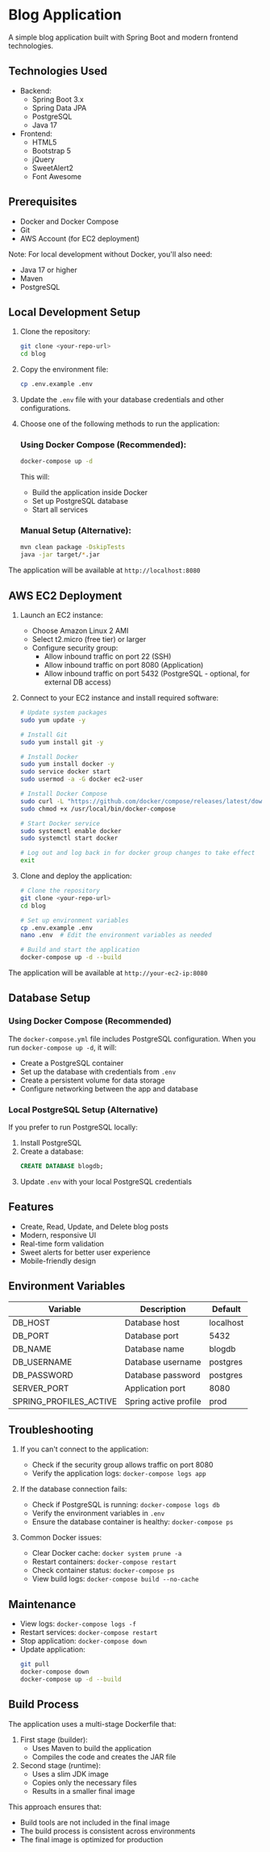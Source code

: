 # Blog Application

A simple blog application built with Spring Boot and modern frontend technologies.

## Technologies Used

- Backend:
  - Spring Boot 3.x
  - Spring Data JPA
  - PostgreSQL
  - Java 17
- Frontend:
  - HTML5
  - Bootstrap 5
  - jQuery
  - SweetAlert2
  - Font Awesome

## Prerequisites

- Docker and Docker Compose
- Git
- AWS Account (for EC2 deployment)

Note: For local development without Docker, you'll also need:
- Java 17 or higher
- Maven
- PostgreSQL

## Local Development Setup

1. Clone the repository:
   ```bash
   git clone <your-repo-url>
   cd blog
   ```

2. Copy the environment file:
   ```bash
   cp .env.example .env
   ```

3. Update the `.env` file with your database credentials and other configurations.

4. Choose one of the following methods to run the application:

   ### Using Docker Compose (Recommended):
   ```bash
   docker-compose up -d
   ```
   This will:
   - Build the application inside Docker
   - Set up PostgreSQL database
   - Start all services

   ### Manual Setup (Alternative):
   ```bash
   mvn clean package -DskipTests
   java -jar target/*.jar
   ```

The application will be available at `http://localhost:8080`

## AWS EC2 Deployment

1. Launch an EC2 instance:
   - Choose Amazon Linux 2 AMI
   - Select t2.micro (free tier) or larger
   - Configure security group:
     - Allow inbound traffic on port 22 (SSH)
     - Allow inbound traffic on port 8080 (Application)
     - Allow inbound traffic on port 5432 (PostgreSQL - optional, for external DB access)

2. Connect to your EC2 instance and install required software:
   ```bash
   # Update system packages
   sudo yum update -y

   # Install Git
   sudo yum install git -y

   # Install Docker
   sudo yum install docker -y
   sudo service docker start
   sudo usermod -a -G docker ec2-user
   
   # Install Docker Compose
   sudo curl -L "https://github.com/docker/compose/releases/latest/download/docker-compose-$(uname -s)-$(uname -m)" -o /usr/local/bin/docker-compose
   sudo chmod +x /usr/local/bin/docker-compose

   # Start Docker service
   sudo systemctl enable docker
   sudo systemctl start docker

   # Log out and log back in for docker group changes to take effect
   exit
   ```

3. Clone and deploy the application:
   ```bash
   # Clone the repository
   git clone <your-repo-url>
   cd blog

   # Set up environment variables
   cp .env.example .env
   nano .env  # Edit the environment variables as needed

   # Build and start the application
   docker-compose up -d --build
   ```

The application will be available at `http://your-ec2-ip:8080`

## Database Setup

### Using Docker Compose (Recommended)

The `docker-compose.yml` file includes PostgreSQL configuration. When you run `docker-compose up -d`, it will:
- Create a PostgreSQL container
- Set up the database with credentials from `.env`
- Create a persistent volume for data storage
- Configure networking between the app and database

### Local PostgreSQL Setup (Alternative)

If you prefer to run PostgreSQL locally:

1. Install PostgreSQL
2. Create a database:
   ```sql
   CREATE DATABASE blogdb;
   ```
3. Update `.env` with your local PostgreSQL credentials

## Features

- Create, Read, Update, and Delete blog posts
- Modern, responsive UI
- Real-time form validation
- Sweet alerts for better user experience
- Mobile-friendly design

## Environment Variables

| Variable | Description | Default |
|----------|-------------|---------|
| DB_HOST | Database host | localhost |
| DB_PORT | Database port | 5432 |
| DB_NAME | Database name | blogdb |
| DB_USERNAME | Database username | postgres |
| DB_PASSWORD | Database password | postgres |
| SERVER_PORT | Application port | 8080 |
| SPRING_PROFILES_ACTIVE | Spring active profile | prod |

## Troubleshooting

1. If you can't connect to the application:
   - Check if the security group allows traffic on port 8080
   - Verify the application logs: `docker-compose logs app`

2. If the database connection fails:
   - Check if PostgreSQL is running: `docker-compose logs db`
   - Verify the environment variables in `.env`
   - Ensure the database container is healthy: `docker-compose ps`

3. Common Docker issues:
   - Clear Docker cache: `docker system prune -a`
   - Restart containers: `docker-compose restart`
   - Check container status: `docker-compose ps`
   - View build logs: `docker-compose build --no-cache`

## Maintenance

- View logs: `docker-compose logs -f`
- Restart services: `docker-compose restart`
- Stop application: `docker-compose down`
- Update application:
  ```bash
  git pull
  docker-compose down
  docker-compose up -d --build
  ```

## Build Process

The application uses a multi-stage Dockerfile that:
1. First stage (builder):
   - Uses Maven to build the application
   - Compiles the code and creates the JAR file
2. Second stage (runtime):
   - Uses a slim JDK image
   - Copies only the necessary files
   - Results in a smaller final image

This approach ensures that:
- Build tools are not included in the final image
- The build process is consistent across environments
- The final image is optimized for production

